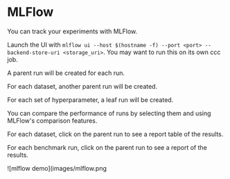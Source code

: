 # MLFlow

You can track your experiments with MLFlow.

Launch the UI with `mlflow ui --host $(hostname -f) --port <port> --backend-store-uri <storage_uri>`. You may want to run this on its own ccc job.

A parent run will be created for each run.

For each dataset, another parent run will be created.

For each set of hyperparameter, a leaf run will be created.

You can compare the performance of runs by selecting them and using MLFlow's comparison features.

For each dataset, click on the parent run to see a report table of the results.

For each benchmark run, click on the parent run to see a report of the results.

![mlflow demo](images/mlflow.png
